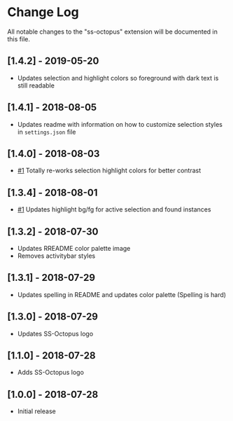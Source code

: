 # Change Log

All notable changes to the "ss-octopus" extension will be documented in this file.

## [1.4.2] - 2019-05-20

- Updates selection and highlight colors so foreground with dark text is still readable

## [1.4.1] - 2018-08-05

- Updates readme with information on how to customize selection styles in `settings.json` file

## [1.4.0] - 2018-08-03

- [#1](https://github.com/n8rzz/ss-octopus/issues/1) Totally re-works selection highlight colors for better contrast

## [1.3.4] - 2018-08-01

- [#1](https://github.com/n8rzz/ss-octopus/issues/1) Updates highlight bg/fg for active selection and found instances

## [1.3.2] - 2018-07-30

- Updates RREADME color palette image
- Removes activitybar styles

## [1.3.1] - 2018-07-29

- Updates spelling in README and updates color palette (Spelling is hard)

## [1.3.0] - 2018-07-29

- Updates SS-Octopus logo

## [1.1.0] - 2018-07-28

- Adds SS-Octopus logo

## [1.0.0] - 2018-07-28

- Initial release
